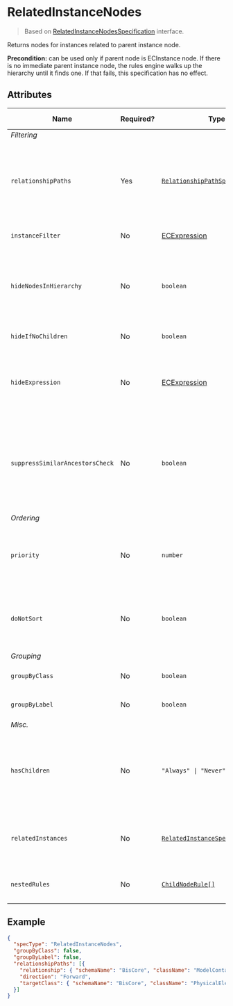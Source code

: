 # RelatedInstanceNodes

> Based on [RelatedInstanceNodesSpecification]($presentation-common) interface.

Returns nodes for instances related to parent instance node.

**Precondition:** can be used only if parent node is ECInstance node.
If there is no immediate parent instance node, the rules engine walks
up the hierarchy until it finds one. If that fails, this specification
has no effect.

## Attributes

| Name                            | Required? | Type                                                                                  | Default     | Meaning                                                                                                                                          | Performance Notes |
| ------------------------------- | --------- | ------------------------------------------------------------------------------------- | ----------- | ------------------------------------------------------------------------------------------------------------------------------------------------ | ----------------- |
| *Filtering*                     |
| `relationshipPaths`             | Yes       | [`RelationshipPathSpecification[]`](../Common-Rules/RelationshipPathSpecification.md) |             | List of [relationship path specifications](../Common-Rules/RelationshipPathSpecification.md) to follow when looking for related class instances. |
| `instanceFilter`                | No        | [ECExpression](./ECExpressions.md#instance-filter)                                    | `""`        | Condition for filtering instances                                                                                                                |
| `hideNodesInHierarchy`          | No        | `boolean`                                                                             | `false`     | Hide instance nodes provided by this specification and directly show their children.                                                             | Expensive         |
| `hideIfNoChildren`              | No        | `boolean`                                                                             | `false`     | Hide nodes if they don't have children.                                                                                                          | Expensive         |
| `hideExpression`                | No        | [ECExpression](./ECExpressions.md#specification)                                      | `""`        | An ECExpression that indicates whether a node should be hidden or not.                                                                           | Expensive         |
| `suppressSimilarAncestorsCheck` | No        | `boolean`                                                                             | `false`     | Suppress similar ancestor nodes' checking when creating nodes based on this specification. [See more](./InfiniteHierarchiesPrevention.md)        |
| *Ordering*                      |
| `priority`                      | No        | `number`                                                                              | `1000`      | Changes the order of specifications used to create nodes for specific branch.                                                                    |
| `doNotSort`                     | No        | `boolean`                                                                             | `false`     | Suppress default sorting of nodes returned by this specification.                                                                                | Improves          |
| *Grouping*                      |
| `groupByClass`                  | No        | `boolean`                                                                             | `true`      | Group instances by ECClass                                                                                                                       |
| `groupByLabel`                  | No        | `boolean`                                                                             | `true`      | Group instances by label                                                                                                                         | Expensive         |
| *Misc.*                         |
| `hasChildren`                   | No        | `"Always" \| "Never" \| "Unknown"`                                                    | `"Unknown"` | Tells the rules engine that nodes produced using this specification always or never have children.                                               | Improves          |
| `relatedInstances`              | No        | [`RelatedInstanceSpecification[]`](../Common-Rules/RelatedInstanceSpecification.md)   | `[]`        | Specifications of [related instances](../Common-Rules/RelatedInstanceSpecification.md) that can be used in nodes' creation.                      |
| `nestedRules`                   | No        | [`ChildNodeRule[]`](./ChildNodeRule.md)                                               | `[]`        | Specifications of [nested child node rules](./Terminology.md#nested-rules).                                                                      |

## Example

```JSON
{
  "specType": "RelatedInstanceNodes",
  "groupByClass": false,
  "groupByLabel": false,
  "relationshipPaths": [{
    "relationship": { "schemaName": "BisCore", "className": "ModelContainsElements" },
    "direction": "Forward",
    "targetClass": { "schemaName": "BisCore", "className": "PhysicalElement" }
  }]
}
```
